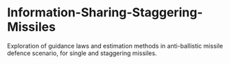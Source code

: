# Information-Sharing-Staggering-Missiles
Exploration of guidance laws and estimation methods in anti-ballistic missile defence scenario, for single and staggering missiles.
